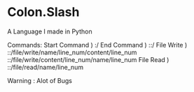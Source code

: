 # Colon.Slash
A Language I made in Python

Commands:
Start Command ) :/
End Command ) ::/
File Write ) ::/file/write/name/line_num/content/line_num
             ::/file/write/content/line_num/name/line_num
File Read ) ::/file/read/name/line_num

Warning : Alot of Bugs
